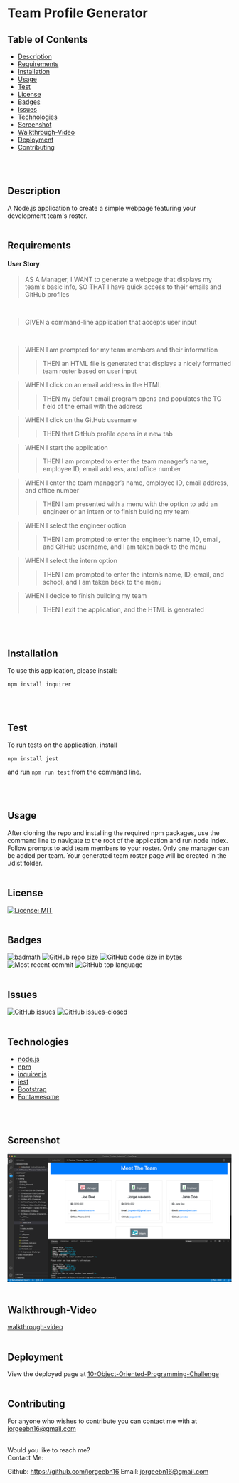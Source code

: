 # Team Profile Generator 

## Table of Contents

* [Description](#Description)
* [Requirements](#Requirements)
* [Installation](#Installation)
* [Usage](#Usage)
* [Test](#Test)
* [License](#License)
* [Badges](#Badges)
* [Issues](#Issues)
* [Technologies](#Technologies)
* [Screenshot](#screenshot)
* [Walkthrough-Video](#walkthrough-video)
* [Deployment](#deployment)
* [Contributing](#Contributing)
</br>
</br>

## Description
A Node.js application to create a simple webpage featuring your development team's roster.
<br>
<br>

## Requirements
#### User Story
>AS A Manager, I WANT to generate a webpage that displays my team's basic info, SO THAT I have quick access to their emails and GitHub profiles
<br>

>GIVEN a command-line application that accepts user input
<br>

>WHEN I am prompted for my team members and their information<br>
>>THEN an HTML file is generated that displays a nicely formatted team roster based on user input<br>

>WHEN I click on an email address in the HTML<br>
>>THEN my default email program opens and populates the TO field of the email with the address<br>

>WHEN I click on the GitHub username <br>
>>THEN that GitHub profile opens in a new tab<br>

>WHEN I start the application<br>
>>THEN I am prompted to enter the team manager’s name, employee ID, 
email address, and office number<br>

>WHEN I enter the team manager’s name, employee ID, email address, and office number<br>
>>THEN I am presented with a menu with the option to add an engineer or an intern or to finish building my team<br>

>WHEN I select the engineer option<br>
>>THEN I am prompted to enter the engineer’s name, ID, email, and GitHub username, and I am taken back to the menu<br>

>WHEN I select the intern option<br>
>>THEN I am prompted to enter the intern’s name, ID, email, and school, and I am taken back to the menu<br>

>WHEN I decide to finish building my team<br>
>>THEN I exit the application, and the HTML is generated<br>

<br>
<br>

## Installation
To use this application, please install: 
```
npm install inquirer
```

<br/>
<br/>

## Test
To run tests on the application, install
```
npm install jest
```

and run `npm run test` from the command line.

<br/>
<br/>

## Usage
After cloning the repo and installing the required npm packages, use the command line to navigate to the root of the application and run node index. Follow prompts to add team members to your roster. Only one manager can be added per team. Your generated team roster page will be created in the ./dist folder.
<br/>
<br/>

## License 
[![License: MIT](https://img.shields.io/badge/License-MIT-yellow.svg)](https://opensource.org/licenses/MIT)
</br>
</br>

## Badges
![badmath](https://img.shields.io/github/languages/top/nielsenjared/badmath)
![GitHub repo size](https://img.shields.io/github/repo-size/jorgeebn16/10-Object-Oriented-Programming-Challenge)
![GitHub code size in bytes](https://img.shields.io/github/languages/code-size/jorgeebn16/10-Object-Oriented-Programming-Challenge)
![Most recent commit](https://img.shields.io/github/last-commit/jorgeebn16/10-Object-Oriented-Programming-Challenge)
![GitHub top language](https://img.shields.io/github/languages/top/jorgeebn16/10-Object-Oriented-Programming-Challenge)
</br>
</br>

## Issues
[![GitHub issues](https://img.shields.io/github/issues/jorgeebn16/10-Object-Oriented-Programming-Challenge.svg)](https://GitHub.com/jorgeebn16/10-Object-Oriented-Programming-Challenge/issues/)
[![GitHub issues-closed](https://img.shields.io/github/issues-closed/jorgeebn16/10-Object-Oriented-Programming-Challenge.svg)](https://GitHub.com/jorgeebn16/10-Object-Oriented-Programming-Challenge/issues?q=is%3Aissue+is%3Aclosed)
</br>
</br>

## Technologies
* [node.js](https://nodejs.org/)
* [npm](https://www.npmjs.com/)
* [inquirer.js](https://www.npmjs.com/package/inquirer)
* [jest](https://jestjs.io/)
* [Bootstrap](https://getbootstrap.com/docs/4.5/getting-started/introduction/)
* [Fontawesome](https://fontawesome.com/)
<br/>
<br/>

## Screenshot
![Application Preview](./assets/images/screenshot.png)
</br>
</br>

## Walkthrough-Video
[walkthrough-video](https://drive.google.com/file/d/1_XY3Xwb_6dOHBfKoC1DEXdyR3N0ZoqyA/view)
</br>
</br>

## Deployment
View the deployed page at [10-Object-Oriented-Programming-Challenge](https://github.com/jorgeebn16/10-Object-Oriented-Programming-Challenge)
</br>
</br>

## Contributing
For anyone who wishes to contribute you can contact me with at jorgeebn16@gmail.com
</br>
</br>

Would you like to reach me?
</br>
Contact Me:

Github: https://github.com/jorgeebn16
Email: jorgeebn16@gmail.com






